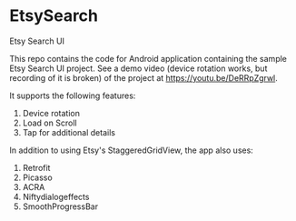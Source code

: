 # EtsySearch
Etsy Search UI


This repo contains the code for Android application containing the sample Etsy Search UI project. 
See a demo video (device rotation works, but recording of it is broken) of the project at https://youtu.be/DeRRpZgrwl.

It supports the following features:
1) Device rotation
2) Load on Scroll
3) Tap for additional details

In addition to using Etsy's StaggeredGridView, the app also uses:
1) Retrofit
2) Picasso
3) ACRA
4) Niftydialogeffects
5) SmoothProgressBar

